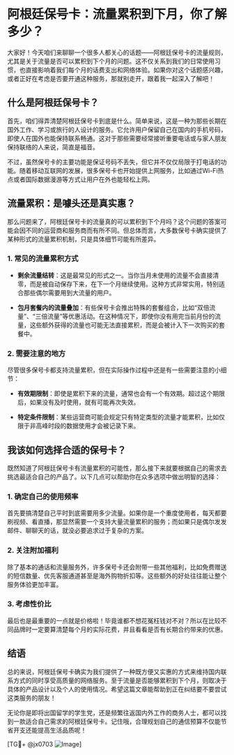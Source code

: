 # 阿根廷保号卡：流量累积到下月，你了解多少？

大家好！今天咱们来聊聊一个很多人都关心的话题——阿根廷保号卡的流量规则，尤其是关于流量是否可以累积到下个月的问题。这不仅关系到我们的日常使用习惯，也直接影响着我们每个月的话费支出和网络体验。如果你对这个话题感兴趣，或者正好在考虑是否要开通这种服务，那就别走开，跟着我一起深入了解吧！

## 什么是阿根廷保号卡？

首先，咱们得弄清楚阿根廷保号卡到底是什么。简单来说，这是一种为那些长期在国外工作、学习或旅行的人设计的服务。它允许用户保留自己在国内的手机号码，即使人在国外也能保持联系畅通。这对于那些需要经常接听重要电话或与家人朋友保持联络的人来说，简直是福音。

不过，虽然保号卡的主要功能是保证号码不丢失，但它并不仅仅局限于打电话的功能。随着移动互联网的发展，很多保号卡也开始提供上网服务，比如通过Wi-Fi热点或者国际数据漫游等方式让用户在外也能轻松上网。

## 流量累积：是噱头还是真实惠？

那么问题来了，阿根廷保号卡的流量真的可以累积到下个月吗？这个问题的答案可能会因不同的运营商和服务商而有所不同。但总体而言，大多数保号卡确实提供了某种形式的流量累积机制，只是具体细节可能有所差异。

### 1. 常见的流量累积方式

- **剩余流量结转**：这是最常见的形式之一。当你当月未使用的流量不会直接清零，而是被自动保存下来，在下一个月继续使用。这种方式非常实用，特别适合那些偶尔需要用到大流量的用户。
  
- **包月套餐内的流量叠加**：有些保号卡会推出特殊的套餐组合，比如“双倍流量”、“三倍流量”等优惠活动。在这种情况下，即使你没有用完当前月份的流量，这些额外获得的流量也可能无法直接累积，而是会被计入下一次购买的套餐中。

### 2. 需要注意的地方

尽管很多保号卡都支持流量累积，但在实际操作过程中还是有一些需要注意的小细节：

- **有效期限制**：即使是累积下来的流量，通常也会有一个有效期。超过这个期限后，如果没有及时使用，就有可能再次失效。
  
- **特定条件限制**：某些运营商可能会规定只有特定类型的流量才能累积，比如仅限于非高峰时段的数据使用才会被记录下来。

## 我该如何选择合适的保号卡？

既然知道了阿根廷保号卡有流量累积的可能性，那么接下来就要根据自己的需求去挑选最适合自己的产品了。以下几点可以帮助你在众多选项中做出明智的选择：

### 1. 确定自己的使用频率

首先要搞清楚自己平时到底需要用多少流量。如果你是一个重度使用者，每天都要刷视频、看直播，那显然需要一个支持大量流量累积的服务；而如果只是偶尔发发邮件、聊聊天的话，就没必要追求过于复杂的方案。

### 2. 关注附加福利

除了基本的通话和流量服务外，许多保号卡还会附带一些其他福利，比如免费赠送的短信数量、优先客服通道甚至是海外购物折扣等。这些额外的好处往往能让整个服务体验更加丰富。

### 3. 考虑性价比

最后也是最重要的一点就是价格啦！毕竟谁都不想花冤枉钱对不对？所以在比较不同品牌时一定要算清楚每个月的实际花费，并且看看是否有长期合约带来的优惠。

## 结语

总的来说，阿根廷保号卡确实为我们提供了一种既方便又实惠的方式来维持国内联系方式的同时享受高质量的网络服务。至于流量是否能够累积到下个月，则取决于具体的产品设计以及个人的使用情况。希望这篇文章能帮助到正在纠结要不要尝试这类服务的朋友！

无论你是即将出国留学的学生党，还是频繁往返国内外工作的商务人士，都可以找到一款适合自己需求的阿根廷保号卡。记住哦，合理规划自己的通信预算不仅能节省开支还能提高生活品质呢！

[TG💪+ @jx0703 ![Image](https://github.com/user-attachments/assets/dbca1d08-cadb-493c-b0ec-ad6f7a83f270)]